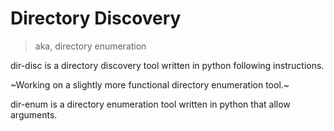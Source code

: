 # Directory Discovery
> aka, directory enumeration

dir-disc is a directory discovery tool written in python following instructions.

~Working on a slightly more functional directory enumeration tool.~

dir-enum is a directory enumeration tool written in python that allow arguments.
